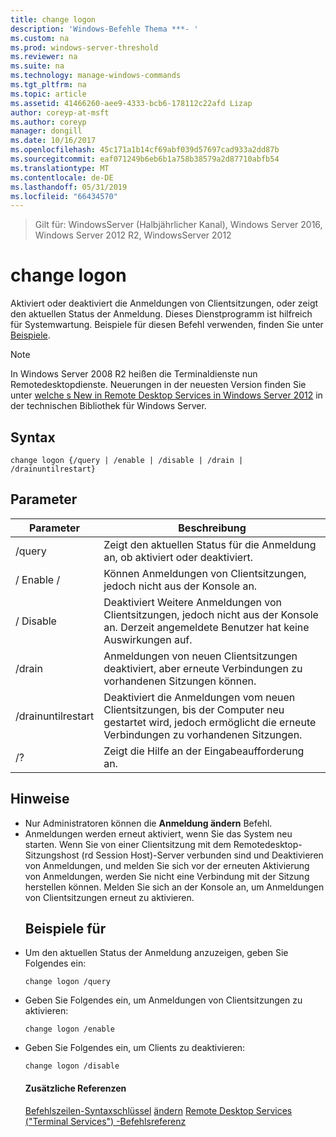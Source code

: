 ```yaml
---
title: change logon
description: 'Windows-Befehle Thema ***- '
ms.custom: na
ms.prod: windows-server-threshold
ms.reviewer: na
ms.suite: na
ms.technology: manage-windows-commands
ms.tgt_pltfrm: na
ms.topic: article
ms.assetid: 41466260-aee9-4333-bcb6-178112c22afd Lizap
author: coreyp-at-msft
ms.author: coreyp
manager: dongill
ms.date: 10/16/2017
ms.openlocfilehash: 45c171a1b14cf69abf039d57697cad933a2dd87b
ms.sourcegitcommit: eaf071249b6eb6b1a758b38579a2d87710abfb54
ms.translationtype: MT
ms.contentlocale: de-DE
ms.lasthandoff: 05/31/2019
ms.locfileid: "66434570"
---
```

>Gilt für: WindowsServer (Halbjährlicher Kanal), Windows Server 2016, Windows Server 2012 R2, WindowsServer 2012

# <a name="change-logon"></a>change logon
Aktiviert oder deaktiviert die Anmeldungen von Clientsitzungen, oder zeigt den aktuellen Status der Anmeldung.
Dieses Dienstprogramm ist hilfreich für Systemwartung.
Beispiele für diesen Befehl verwenden, finden Sie unter [Beispiele](#BKMK_examples).
> [!NOTE]
> In Windows Server 2008 R2 heißen die Terminaldienste nun Remotedesktopdienste. Neuerungen in der neuesten Version finden Sie unter [welche s New in Remote Desktop Services in Windows Server 2012](https://technet.microsoft.com/library/hh831527) in der technischen Bibliothek für Windows Server.
> ## <a name="syntax"></a>Syntax
> ```
> change logon {/query | /enable | /disable | /drain | /drainuntilrestart}
> ```
> ## <a name="parameters"></a>Parameter
> 
> |     Parameter      |                                                       Beschreibung                                                        |
> |--------------------|--------------------------------------------------------------------------------------------------------------------------|
> |       /query       |                             Zeigt den aktuellen Status für die Anmeldung an, ob aktiviert oder deaktiviert.                              |
> |      / Enable /       |                              Können Anmeldungen von Clientsitzungen, jedoch nicht aus der Konsole an.                              |
> |      / Disable      |  Deaktiviert Weitere Anmeldungen von Clientsitzungen, jedoch nicht aus der Konsole an. Derzeit angemeldete Benutzer hat keine Auswirkungen auf.   |
> |       /drain       |                 Anmeldungen von neuen Clientsitzungen deaktiviert, aber erneute Verbindungen zu vorhandenen Sitzungen können.                 |
> | /drainuntilrestart | Deaktiviert die Anmeldungen vom neuen Clientsitzungen, bis der Computer neu gestartet wird, jedoch ermöglicht die erneute Verbindungen zu vorhandenen Sitzungen. |
> |         /?         |                                           Zeigt die Hilfe an der Eingabeaufforderung an.                                           |
> 
> ## <a name="remarks"></a>Hinweise
> - Nur Administratoren können die **Anmeldung ändern** Befehl.
> - Anmeldungen werden erneut aktiviert, wenn Sie das System neu starten. Wenn Sie von einer Clientsitzung mit dem Remotedesktop-Sitzungshost (rd Session Host)-Server verbunden sind und Deaktivieren von Anmeldungen, und melden Sie sich vor der erneuten Aktivierung von Anmeldungen, werden Sie nicht eine Verbindung mit der Sitzung herstellen können. Melden Sie sich an der Konsole an, um Anmeldungen von Clientsitzungen erneut zu aktivieren.
>   ## <a name="BKMK_examples"></a>Beispiele für
> - Um den aktuellen Status der Anmeldung anzuzeigen, geben Sie Folgendes ein:
>   ```
>   change logon /query
>   ```
> - Geben Sie Folgendes ein, um Anmeldungen von Clientsitzungen zu aktivieren:
>   ```
>   change logon /enable
>   ```
> - Geben Sie Folgendes ein, um Clients zu deaktivieren:
>   ```
>   change logon /disable
>   ```
>   #### <a name="additional-references"></a>Zusätzliche Referenzen
>   [Befehlszeilen-Syntaxschlüssel](command-line-syntax-key.md)
>   [ändern](change.md)
>   [Remote Desktop Services &#40;"Terminal Services"&#41; -Befehlsreferenz](remote-desktop-services-terminal-services-command-reference.md)
